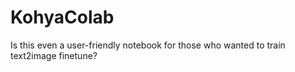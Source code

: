 # KohyaColab
Is this even a user-friendly notebook for those who wanted to train text2image finetune?
